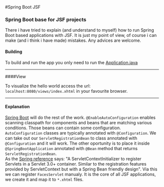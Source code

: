 #Spring Boot JSF
### Spring Boot base for JSF projects
There i have tried to explain (and understand to myself) how to run Spring Boot based applications with JSF. It is just my point of view, of course i can make (and i think i have made) mistakes. Any advices are welcome.

#### Building

To build and run the app you only need to run the [Application.java](https://github.com/vlsidlyarevich/SpringBoot-JSF/blob/master/src/main/java/com/github/vlsidlyarevich/spring/boot/jsf/Application.java)<br/>

---

####View

To visualize the hello world access the url: `localhost:8080/views/index.xhtml` in your favourite browser.

---

#### Explanation
[Spring Boot](http://projects.spring.io/spring-boot/) will do the rest of the work. `@EnableAutoConfiguration` enables scanning classpath for components and beans that are matching various conditions. Those beans can contain some configuration.<br/>
`AutoConfiguration` classes are typically annotated with `@Configuration`. We can take out our `ServletRegistrationBean` to class annotated with `@Configuration` and it will work. The other oportunity is to place it inside `@SpringBootApplication` annotated with `@Bean` method that returns `ServletRegistrationBean`.</br>
As the [Spring reference](http://docs.spring.io/spring-boot/docs/current/api/org/springframework/boot/context/embedded/ServletRegistrationBean.html) says: "A ServletContextInitializer to register Servlets in a Servlet 3.0+ container. Similar to the registration features provided by ServletContext but with a Spring Bean friendly design". Via this we can register `FacesServlet` manualy. It is the core of all JSF applications, we create it and map it to `*.xhtml` files.



